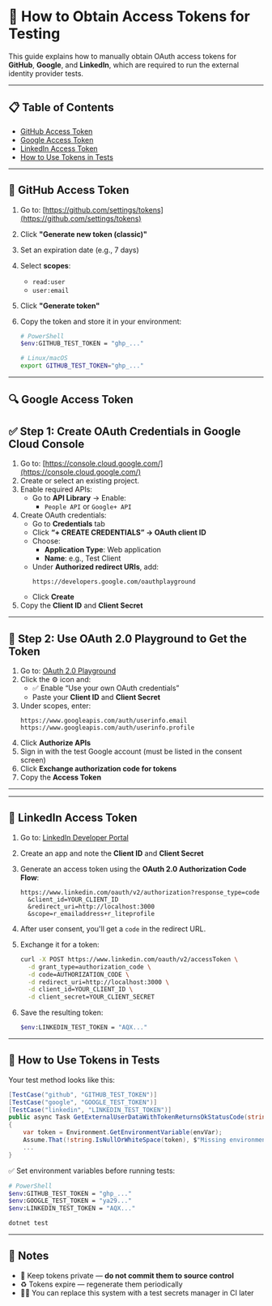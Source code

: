 # 🔐 How to Obtain Access Tokens for Testing

This guide explains how to manually obtain OAuth access tokens for **GitHub**, **Google**, and **LinkedIn**, which are required to run the external identity provider tests.

---

## 📋 Table of Contents

- [GitHub Access Token](#github-access-token)
- [Google Access Token](#google-access-token)
- [LinkedIn Access Token](#linkedin-access-token)
- [How to Use Tokens in Tests](#how-to-use-tokens-in-tests)

---

## 🐙 GitHub Access Token

1. Go to: [https://github.com/settings/tokens](https://github.com/settings/tokens)
2. Click **"Generate new token (classic)"**
3. Set an expiration date (e.g., 7 days)
4. Select **scopes**:
   - `read:user`
   - `user:email`
5. Click **"Generate token"**
6. Copy the token and store it in your environment:

   ```bash
   # PowerShell
   $env:GITHUB_TEST_TOKEN = "ghp_..."

   # Linux/macOS
   export GITHUB_TEST_TOKEN="ghp_..."
   ```

---

## 🔍 Google Access Token

## ✅ Step 1: Create OAuth Credentials in Google Cloud Console

1. Go to: [https://console.cloud.google.com/](https://console.cloud.google.com/)
2. Create or select an existing project.
3. Enable required APIs:
   - Go to **API Library** → Enable:
      - `People API` or `Google+ API`
4. Create OAuth credentials:
   - Go to **Credentials** tab
   - Click **“+ CREATE CREDENTIALS” → OAuth client ID**
   - Choose:
      - **Application Type**: Web application
      - **Name**: e.g., Test Client
   - Under **Authorized redirect URIs**, add:
     ```
     https://developers.google.com/oauthplayground
     ```
   - Click **Create**
5. Copy the **Client ID** and **Client Secret**

---

## 🧪 Step 2: Use OAuth 2.0 Playground to Get the Token

1. Go to: [OAuth 2.0 Playground](https://developers.google.com/oauthplayground)
2. Click the ⚙️ icon and:
   - ✅ Enable “Use your own OAuth credentials”
   - Paste your **Client ID** and **Client Secret**
3. Under scopes, enter:
   ```
   https://www.googleapis.com/auth/userinfo.email https://www.googleapis.com/auth/userinfo.profile
   ```
4. Click **Authorize APIs**
5. Sign in with the test Google account (must be listed in the consent screen)
6. Click **Exchange authorization code for tokens**
7. Copy the **Access Token**

---

---

## 💼 LinkedIn Access Token

1. Go to: [LinkedIn Developer Portal](https://www.linkedin.com/developers/)
2. Create an app and note the **Client ID** and **Client Secret**
3. Generate an access token using the **OAuth 2.0 Authorization Code Flow**:
   ```
   https://www.linkedin.com/oauth/v2/authorization?response_type=code
     &client_id=YOUR_CLIENT_ID
     &redirect_uri=http://localhost:3000
     &scope=r_emailaddress+r_liteprofile
   ```

4. After user consent, you'll get a `code` in the redirect URL.
5. Exchange it for a token:
   ```bash
   curl -X POST https://www.linkedin.com/oauth/v2/accessToken \
     -d grant_type=authorization_code \
     -d code=AUTHORIZATION_CODE \
     -d redirect_uri=http://localhost:3000 \
     -d client_id=YOUR_CLIENT_ID \
     -d client_secret=YOUR_CLIENT_SECRET
   ```

6. Save the resulting token:

   ```bash
   $env:LINKEDIN_TEST_TOKEN = "AQX..."
   ```

---

## 🧪 How to Use Tokens in Tests

Your test method looks like this:

```csharp
[TestCase("github", "GITHUB_TEST_TOKEN")]
[TestCase("google", "GOOGLE_TEST_TOKEN")]
[TestCase("linkedin", "LINKEDIN_TEST_TOKEN")]
public async Task GetExternalUserDataWithTokenReturnsOkStatusCode(string provider, string envVar)
{
    var token = Environment.GetEnvironmentVariable(envVar);
    Assume.That(!string.IsNullOrWhiteSpace(token), $"Missing environment variable: {envVar}");
    ...
}
```

✅ Set environment variables before running tests:

```bash
# PowerShell
$env:GITHUB_TEST_TOKEN = "ghp_..."
$env:GOOGLE_TEST_TOKEN = "ya29..."
$env:LINKEDIN_TEST_TOKEN = "AQX..."

dotnet test
```

---

## 📎 Notes

- 🔐 Keep tokens private — **do not commit them to source control**
- ♻️ Tokens expire — regenerate them periodically
- 🧑‍🔬 You can replace this system with a test secrets manager in CI later
